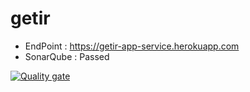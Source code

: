 # getir

- EndPoint : https://getir-app-service.herokuapp.com
- SonarQube : Passed

[![Quality gate](https://sonarcloud.io/api/project_badges/quality_gate?project=montepasa_getir)](https://sonarcloud.io/dashboard?id=montepasa_getir)


